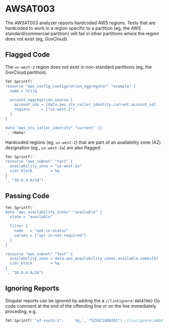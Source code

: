 # AWSAT003

The AWSAT003 analyzer reports hardcoded AWS regions. Tests that are hardcoded
to work in a region specific to a partition (eg, the AWS standard/commercial
partition) will fail in other partitions where the region does not exist (eg,
GovCloud).

## Flagged Code

The `us-west-2` region does not exist in non-standard partitions (eg, the
GovCloud partition).

```go
fmt.Sprintf(`
resource "aws_config_configuration_aggregator" "example" {
  name = %[1]q

  account_aggregation_source {
    account_ids = [data.aws_sts_caller_identity.current.account_id]
    regions     = ["us-west-2"]
  }
}

data "aws_sts_caller_identity" "current" {}
`, rName)
```

Hardcoded regions (eg, `us-west-2`) that are part of an availability zone (AZ)
designation (eg., `us-west-2a`) are also flagged.

```go
fmt.Sprintf(`
resource "aws_subnet" "test" {
  availability_zone = "us-west-2a"
  cidr_block        = %q
}
`, "10.0.0.0/24")
```

## Passing Code

```go
fmt.Sprintf(`
data "aws_availability_zones" "available" {
  state = "available"

  filter {
    name   = "opt-in-status"
    values = ["opt-in-not-required"]
  }
}

resource "aws_subnet" "test" {
  availability_zone = data.aws_availability_zones.available.names[0]
  cidr_block        = %q
}
`, "10.0.0.0/24")
```

## Ignoring Reports

Singular reports can be ignored by adding the a `//lintignore:AWSAT003` Go code comment at the end of the offending line or on the line immediately proceding, e.g.

```go
fmt.Sprintf(`"af-south-1":     %q,`, "525921808201") //lintignore:AWSAT003
```
